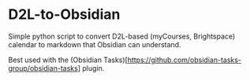 # D2L-to-Obsidian

Simple python script to convert D2L-based (myCourses, Brightspace) calendar to markdown that Obsidian can understand.

Best used with the (Obsidian Tasks)[https://github.com/obsidian-tasks-group/obsidian-tasks] plugin.
